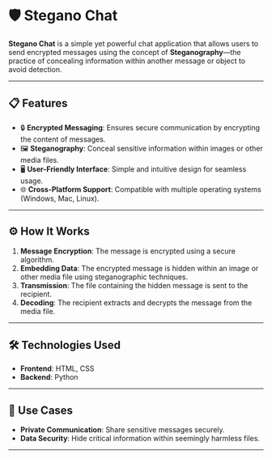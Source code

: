 # 🛡️ Stegano Chat

**Stegano Chat** is a simple yet powerful chat application that allows users to send encrypted messages using the concept of **Steganography**—the practice of concealing information within another message or object to avoid detection.

---

## 📋 Features

- 🔒 **Encrypted Messaging**: Ensures secure communication by encrypting the content of messages.
- 🖼️ **Steganography**: Conceal sensitive information within images or other media files.
- 🖥️ **User-Friendly Interface**: Simple and intuitive design for seamless usage.
- 🌐 **Cross-Platform Support**: Compatible with multiple operating systems (Windows, Mac, Linux).

---

## ⚙️ How It Works

1. **Message Encryption**: The message is encrypted using a secure algorithm.
2. **Embedding Data**: The encrypted message is hidden within an image or other media file using steganographic techniques.
3. **Transmission**: The file containing the hidden message is sent to the recipient.
4. **Decoding**: The recipient extracts and decrypts the message from the media file.

---

## 🛠️ Technologies Used

- **Frontend**: HTML, CSS
- **Backend**: Python

---

## 🌟 Use Cases

- **Private Communication**: Share sensitive messages securely.
- **Data Security**: Hide critical information within seemingly harmless files.

---
